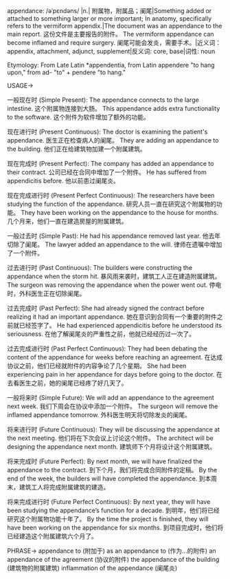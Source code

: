appendance: /əˈpɛndəns/
|n.| 附属物，附属品；阑尾|Something added or attached to something larger or more important; In anatomy, specifically refers to the vermiform appendix.|The document was an appendance to the main report.  这份文件是主要报告的附件。  The vermiform appendance can become inflamed and require surgery. 阑尾可能会发炎，需要手术。|近义词：appendix, attachment, adjunct, supplement|反义词: core, base|词性: noun


Etymology:  From Late Latin *appendentia, from Latin appendere "to hang upon," from ad- "to" + pendere "to hang."


USAGE->

一般现在时 (Simple Present):
The appendance connects to the large intestine.  这个附属物连接到大肠。
This appendance adds extra functionality to the software.  这个附件为软件增加了额外的功能。

现在进行时 (Present Continuous):
The doctor is examining the patient's appendance. 医生正在检查病人的阑尾。
They are adding an appendance to the building.  他们正在给建筑物加建一个附属建筑。

现在完成时 (Present Perfect):
The company has added an appendance to their contract.  公司已经在合同中增加了一个附件。
He has suffered from appendicitis before. 他以前患过阑尾炎。


现在完成进行时 (Present Perfect Continuous):
The researchers have been studying the function of the appendance. 研究人员一直在研究这个附属物的功能。
They have been working on the appendance to the house for months. 几个月来，他们一直在建造房屋的附属建筑。

一般过去时 (Simple Past):
He had his appendance removed last year. 他去年切除了阑尾。
The lawyer added an appendance to the will. 律师在遗嘱中增加了一个附件。

过去进行时 (Past Continuous):
The builders were constructing the appendance when the storm hit.  暴风雨来袭时，建筑工人正在建造附属建筑。
The surgeon was removing the appendance when the power went out.  停电时，外科医生正在切除阑尾。


过去完成时 (Past Perfect):
She had already signed the contract before realizing it had an important appendance.  她在意识到合同有一个重要的附件之前就已经签字了。
He had experienced appendicitis before he understood its seriousness. 在他了解阑尾炎的严重性之前，他就已经经历过一次了。

过去完成进行时 (Past Perfect Continuous):
They had been debating the content of the appendance for weeks before reaching an agreement.  在达成协议之前，他们已经就附件的内容争论了几个星期。
She had been experiencing pain in her appendance for days before going to the doctor. 在去看医生之前，她的阑尾已经疼了好几天了。

一般将来时 (Simple Future):
We will add an appendance to the agreement next week.  我们下周会在协议中添加一个附件。
The surgeon will remove the inflamed appendance tomorrow.  外科医生明天将切除发炎的阑尾。

将来进行时 (Future Continuous):
They will be discussing the appendance at the next meeting. 他们将在下次会议上讨论这个附件。
The architect will be designing the appendance next month. 建筑师下个月将设计这个附属建筑。

将来完成时 (Future Perfect):
By next month, we will have finalized the appendance to the contract.  到下个月，我们将完成合同附件的定稿。
By the end of the week, the builders will have completed the appendance.  到本周末，建筑工人将完成附属建筑的建造。

将来完成进行时 (Future Perfect Continuous):
By next year, they will have been studying the appendance’s function for a decade.  到明年，他们将已经研究这个附属物功能十年了。
By the time the project is finished, they will have been working on the appendance for six months.  到项目完成时，他们将已经建造这个附属建筑六个月了。




PHRASE->
appendance to (附加于)
as an appendance to (作为...的附件)
an appendance of the agreement (协议的附件)
the appendance of the building (建筑物的附属建筑)
inflammation of the appendance (阑尾炎)
